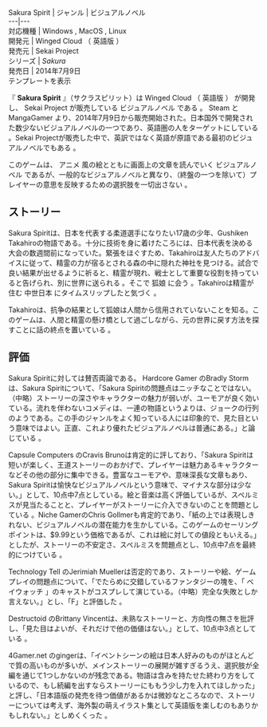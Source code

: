 Sakura Spirit  |  ジャンル  |  ビジュアルノベル   
---|---  
対応機種  |  Windows  ,  MacOS  ,  Linux   
開発元  |  Winged Cloud  （  英語版  ）   
発売元  |  Sekai Project   
シリーズ  |  _Sakura_  
発売日  |  2014年7月9日     
テンプレートを表示  
  
『 **Sakura Spirit** 』（サクラスピリット）は  Winged Cloud  （  英語版  ）  が開発し、  Sekai
Project  が販売している  ビジュアルノベル  である    。  Steam  と  MangaGamer
より、2014年7月9日から販売開始された。日本国外で開発された数少ないビジュアルノベルの一つであり、英語圏の人をターゲットにしている  
。Sekai Projectが販売した中で、英訳ではなく英語が原語である最初のビジュアルノベルでもある    。

このゲームは、  アニメ  風の絵とともに画面上の文章を読んでいく  ビジュアルノベル
であるが、一般的なビジュアルノベルと異なり、（終盤の一つを除いて）プレイヤーの意思を反映するための選択肢を一切出さない      。

##  ストーリー  

Sakura Spiritは、日本を代表する柔道選手になりたい17歳の少年、Gushiken
Takahiroの物語である。十分に技術を身に着けたころには、日本代表を決める大会の数週間前になっていた。緊張をほぐすため、Takahiroは友人たちのアドバイスに従って、精霊の力が宿るとされる森の中に隠れた神社を見つける。試合で良い結果が出せるように祈ると、精霊が現れ、戦士として重要な役割を持っていると告げられ、別に世界に送られる
  。そこで  狐娘  に会う    。Takahiroは精霊が住む  中世日本  にタイムスリップしたと気づく    。

Takahiroは、抗争の結果として狐娘は人間から信用されていないことを知る。このゲームは、人間と精霊の懸け橋として過ごしながら、元の世界に戻す方法を探すことに話の終点を置いている
  。

##  評価  

Sakura Spiritに対しては賛否両論である。  Hardcore Gamer    のBradly Stormは、Sakura
Spiritについて、「Sakura
Spiritの問題点はニッチなことではない。（中略）ストーリーの深さやキャラクターの魅力が弱いが、ユーモアが良く効いている。流れを伴わないコメディは、一連の物語というよりは、ジョークの行列のようである。この手のジャンルをよく知っている人には印象的で、見た目という意味ではよい。正直、これより優れたビジュアルノベルは普通にある。」と論じている
  。

Capsule Computers    のCravis Brunoは肯定的に評しており、「Sakura
Spiritは短いが楽しく、王道ストーリーのおかげで、プレイヤーは魅力あるキャラクターなどその他の部分に集中できる。豊富なユーモアや、意味深長な文章もあり、Sakura
Spiritは愉快なビジュアルノベルという意味で、マイナスな部分は少ない。」として、10点中7点としている。絵と音楽は高く評価しているが、スペルミスが見当たることと、プレイヤーがストーリーに介入できないのことを問題としている
  。Niche GamerのChris
Gollmerも肯定的であり、「紙の上では表現しきれない、ビジュアルノベルの潜在能力を生かしている。このゲームのセーリングポイントは、$9.99という価格であるが、これは絵に対しての値段ともいえる。」としたが、ストーリーの不安定さ、スペルミスを問題点とし、10点中7点を最終的につけている
  。

Technology Tell  のJerimiah
Muellerは否定的であり、ストーリーや絵、ゲームプレイの問題点について、「でたらめに交錯しているファンタジーの塊を、「  ベイウォッチ
」のキャストがコスプレして演じている。（中略）完全な失敗としか言えない。」とし、「F」と評価した    。

Destructoid  のBrittany
Vincentは、未熟なストーリーと、方向性の無さを批評し、「見た目はよいが、それだけで他の価値はない。」として、10点中3点としている    。

4Gamer.net
のgingerは、「イベントシーンの絵は日本人好みのものがほとんどで質の高いものが多いが、メインストーリーの展開が雑すぎるうえ、選択肢が全編を通じて1つしかないのが残念である。物語は含みを持たせた終わり方をしているので、もし続編を出すならストーリーにももう少し力を入れてほしかった」と評し、「日本語版の発売を待つ価値があるかは微妙なところなので、ストーリーについては考えず、海外製の萌えイラスト集として英語版を楽しむのもありかもしれない。」としめくくった
  。

